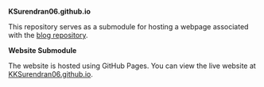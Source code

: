 **KSurendran06.github.io**

This repository serves as a submodule for hosting a webpage associated with the [blog repository](https://github.com/KKSurendran06/blog).

**Website Submodule**

The website is hosted using GitHub Pages. You can view the live website at [KKSurendran06.github.io](https://kksurendran06.github.io/).

